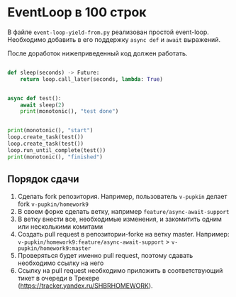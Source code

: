 EventLoop в 100 строк
=====================

В файле `event-loop-yield-from.py` реализован простой event-loop.
Необходимо добавить в его поддержку `async def` и `await` выражений.

После доработок нижеприведенный код должен работать.

```python

def sleep(seconds) -> Future:
    return loop.call_later(seconds, lambda: True)


async def test():
    await sleep(2)
    print(monotonic(), "test done")


print(monotonic(), "start")
loop.create_task(test())
loop.create_task(test())
loop.run_until_complete(test())
print(monotonic(), "finished")
```


Порядок сдачи
-------------

1. Сделать fork репозитория. Например, пользователь `v-pupkin` делает fork 
   `v-pupkin/homework9` 
2. В своем форке сделать ветку, например `feature/async-await-support`
3. В ветку внести все, необходимые изменения, и закомитить одним или 
   несколькими комитами
4. Создать pull request в репозитории-forkе на ветку master. Например: 
   `v-pupkin/homework9:feature/async-await-support` > 
   `v-pupkin/homework9:master`
5. Проверяться будет именно pull request, поэтому сдавать необходимо ссылку 
   на него
6. Ссылку на pull request необходимо приложить в соответствующий тикет в 
   очереди в Трекере (https://tracker.yandex.ru/SHBRHOMEWORK).

